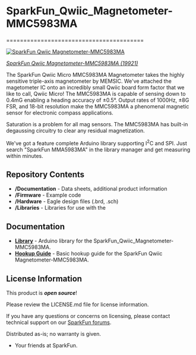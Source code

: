# SparkFun_Qwiic_Magnetometer-MMC5983MA
========================================

[![SparkFun Qwiic Magnetometer-MMC5983MA](https://cdn.sparkfun.com/assets/parts/1/9/6/5/3/19921_03.jpg)](https://www.sparkfun.com/products/19921)

[*SparkFun Qwiic Magnetometer-MMC5983MA (19921)*](https://www.sparkfun.com/products/19921)

The SparkFun Qwiic Micro MMC5983MA Magnetometer takes the highly sensitive triple-axis magnetometer by MEMSIC. We've attached the magetometer IC onto an incredibly small Qwiic board form factor that we like to call, Qwiic Micro! The MMC5983MA is capable of sensing down to 0.4mG enabling a heading accuracy of ±0.5°. Output rates of 1000Hz, ±8G FSR, and 18-bit resolution make the MMC5983MA a phenomenal magnetic sensor for electronic compass applications.

Saturation is a problem for all mag sensors. The MMC5983MA has built-in degaussing circuitry to clear any residual magnetization.

We've got a feature complete Arduino library supporting I<sup>2</sup>C and SPI. Just search "SparkFun MMA5983MA" in the library manager and get measuring within minutes.

Repository Contents
-------------------

* **/Documentation** - Data sheets, additional product information
* **/Firmware** - Example code 
* **/Hardware** - Eagle design files (.brd, .sch)
* **/Libraries** - Libraries for use with the <PRODUCT NAME>

Documentation
--------------
* **[Library](https://github.com/sparkfun/SparkFun_MMC5983MA_Magnetometer_Arduino_Library)** - Arduino library for the SparkFun_Qwiic_Magnetometer-MMC5983MA.
* **[Hookup Guide](https://learn.sparkfun.com/tutorials/qwiic-micro-magnetometer---mmc5983ma-hookup-guide)** - Basic hookup guide for the SparkFun Qwiic Magnetometer-MMC5983MA.

License Information
-------------------

This product is _**open source**_! 

Please review the LICENSE.md file for license information. 

If you have any questions or concerns on licensing, please contact technical support on our [SparkFun forums](https://forum.sparkfun.com/viewforum.php?f=152).

Distributed as-is; no warranty is given.

- Your friends at SparkFun.

_<COLLABORATION CREDIT>_
